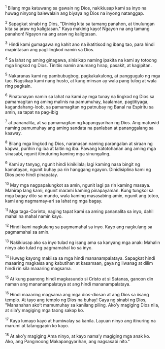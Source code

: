 <sup>1</sup>
Bilang mga katuwang sa gawain ng Dios, nakikiusap kami sa inyo na huwag ninyong balewalain ang biyaya ng Dios na inyong natanggap. 

<sup>2</sup>
Sapagkat sinabi ng Dios, "Dininig kita sa tamang panahon, at tinulungan kita sa araw ng kaligtasan." Kaya makinig kayo! Ngayon na ang tamang panahon! Ngayon na ang araw ng kaligtasan. 

<sup>3</sup>
Hindi kami gumagawa ng kahit ano na ikatitisod ng ibang tao, para hindi mapintasan ang paglilingkod namin sa Dios. 

<sup>4</sup>
Sa lahat ng aming ginagawa, sinisikap naming ipakita na kami ay totoong mga lingkod ng Dios. Tinitiis namin anumang hirap, pasakit, at kagipitan. 

<sup>5</sup>
Nakaranas kami ng pambubugbog, pagkakakulong, at panggugulo ng mga tao. Nagsikap kami nang husto, at kung minsan ay wala pang tulog at wala ring pagkain. 

<sup>6</sup>
Pinatunayan namin sa lahat na kami ay mga tunay na lingkod ng Dios sa pamamagitan ng aming malinis na pamumuhay, kaalaman, pagtitiyaga, kagandahang-loob, sa pamamagitan ng patnubay ng Banal na Espiritu sa amin, sa tapat na pag-ibig 

<sup>7</sup>
at pananalita, at sa pamamagitan ng kapangyarihan ng Dios. Ang matuwid naming pamumuhay ang aming sandata na panlaban at pananggalang sa kaaway. 

<sup>8</sup>
Bilang mga lingkod ng Dios, naranasan naming parangalan at siraan ng kapwa, purihin ng iba at laitin ng iba. Pawang katotohanan ang aming mga sinasabi, ngunit itinuturing kaming mga sinungaling. 

<sup>9</sup>
Kami ay tanyag, ngunit hindi kinikilala; lagi kaming nasa bingit ng kamatayan, ngunit buhay pa rin hanggang ngayon. Dinidisiplina kami ng Dios pero hindi pinapatay. 

<sup>10</sup>
May mga nagpapalungkot sa amin, ngunit lagi pa rin kaming masaya. Mahirap lang kami, ngunit marami kaming pinapayaman. Kung tungkol sa mga bagay dito sa mundo, wala kaming masasabing amin, ngunit ang totoo, kami ang nagmamay-ari sa lahat ng mga bagay. 

<sup>11</sup>
Mga taga-Corinto, naging tapat kami sa aming pananalita sa inyo, dahil mahal na mahal namin kayo. 

<sup>12</sup>
Hindi kami nagkulang sa pagmamahal sa inyo. Kayo ang nagkulang sa pagmamahal sa amin. 

<sup>13</sup>
Nakikiusap ako sa inyo tulad ng isang ama sa kanyang mga anak: Mahalin ninyo ako tulad ng pagmamahal ko sa inyo.

<sup>14</sup>
Huwag kayong makiisa sa mga hindi mananampalataya. Sapagkat hindi maaaring magkaisa ang kabutihan at kasamaan, gaya ng liwanag at dilim hindi rin sila maaaring magsama. 

<sup>15</sup>
At kung paanong hindi magkasundo si Cristo at si Satanas, ganoon din naman ang mananampalataya at ang hindi mananampalataya. 

<sup>16</sup>
Hindi maaaring magsama ang mga dios-diosan at ang Dios sa iisang templo. At tayo ang templo ng Dios na buhay! Gaya ng sinabi ng Dios, "Mananahan akoʼt mamumuhay sa kanilang piling. Akoʼy magiging Dios nila, at silaʼy magiging mga taong sakop ko. 

<sup>17</sup>
Kaya lumayo kayo at humiwalay sa kanila. Layuan ninyo ang itinuring na marumi at tatanggapin ko kayo. 

<sup>18</sup>
At akoʼy magiging Ama ninyo, at kayo namaʼy magiging mga anak ko. Ako, ang Panginoong Makapangyarihan, ang nagsasabi nito."